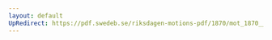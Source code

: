 ```yaml
---
layout: default
UpRedirect: https://pdf.swedeb.se/riksdagen-motions-pdf/1870/mot_1870__ak__00184/mot_1870__ak__00184_001.pdf
---
```

